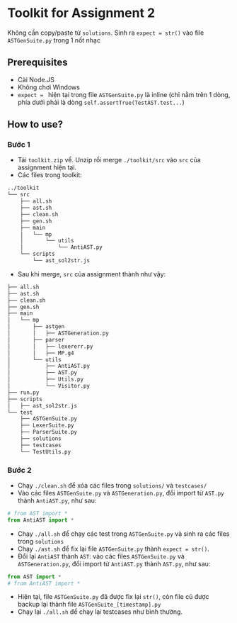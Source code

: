 # Toolkit for Assignment 2

Không cần copy/paste từ `solutions`. Sinh ra `expect = str()` vào file `ASTGenSuite.py` trong 1 nốt nhạc

## Prerequisites

+ Cài Node.JS
+ Không chơi Windows
+ `expect = ` hiện tại trong file `ASTGenSuite.py` là inline (chỉ nằm trên 1 dòng, phía dưới phải là dòng `self.assertTrue(TestAST.test...`)

## How to use?

### Bước 1
+ Tải `toolkit.zip` về. Unzip rồi merge `./toolkit/src` vào `src` của assignment hiện tại.
+ Các files trong toolkit:

```bash
../toolkit
└── src
    ├── all.sh
    ├── ast.sh
    ├── clean.sh
    ├── gen.sh
    ├── main
    │   └── mp
    │       └── utils
    │           └── AntiAST.py
    └── scripts
        └── ast_sol2str.js
```


+ Sau khi merge, `src` của assignment thành như vậy:

```bash
├── all.sh
├── ast.sh
├── clean.sh
├── gen.sh
├── main
│   └── mp
│       ├── astgen
│       │   ├── ASTGeneration.py
│       ├── parser
│       │   ├── lexererr.py
│       │   ├── MP.g4
│       └── utils
│           ├── AntiAST.py
│           ├── AST.py
│           ├── Utils.py
│           └── Visitor.py
├── run.py
├── scripts
│   ├── ast_sol2str.js
└── test
    ├── ASTGenSuite.py
    ├── LexerSuite.py
    ├── ParserSuite.py
    ├── solutions
    ├── testcases
    └── TestUtils.py
```


### Bước 2
+ Chạy `./clean.sh` để xóa các files trong `solutions/` và `testcases/`
+ Vào các files `ASTGenSuite.py` và `ASTGeneration.py`, đổi import từ `AST.py` thành `AntiAST.py`, như sau:

```python
# from AST import *
from AntiAST import *
```

+ Chạy `./all.sh` để chạy các test trong `ASTGenSuite.py` và sinh ra các files trong `solutions`
+ Chạy `./ast.sh` để fix lại file `ASTGenSuite.py` thành `expect = str()`.
+ Đổi lại `AntiAST` thành `AST`: vào các files `ASTGenSuite.py` và `ASTGeneration.py`, đổi import từ `AntiAST.py` thành `AST.py`, như sau:

```python
from AST import *
# from AntiAST import *
```

+ Hiện tại, file `ASTGenSuite.py` đã được fix lại `str()`, còn file cũ được backup lại thành file `ASTGenSuite_[timestamp].py`
+ Chạy lại `./all.sh` để chạy lại testcases như bình thường.